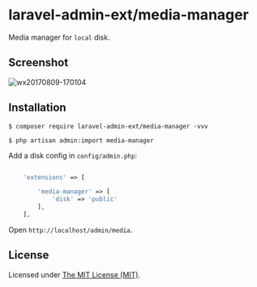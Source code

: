 laravel-admin-ext/media-manager
===============================

Media manager for `local` disk.

## Screenshot

![wx20170809-170104](https://user-images.githubusercontent.com/1479100/29113762-99886c32-7d24-11e7-922d-5981a5849c7a.png)

## Installation

```
$ composer require laravel-admin-ext/media-manager -vvv

$ php artisan admin:import media-manager
```

Add a disk config in `config/admin.php`:

```php

    'extensions' => [

        'media-manager' => [
            'disk' => 'public'
        ],
    ],

```


Open `http://localhost/admin/media`.

License
------------
Licensed under [The MIT License (MIT)](LICENSE).
